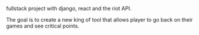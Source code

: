 fullstack project with django, react and the riot API.


The goal is to create a new king of tool that allows player to go back on their games and see critical points.
